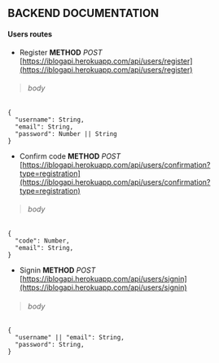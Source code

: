 ## **BACKEND DOCUMENTATION**
#### Users routes
- Register **METHOD** *POST* [https://iblogapi.herokuapp.com/api/users/register](https://iblogapi.herokuapp.com/api/users/register)
> ###### *body* 
```
{
  "username": String,
  "email": String,
  "password": Number || String
}
```
- Confirm code **METHOD** *POST* [https://iblogapi.herokuapp.com/api/users/confirmation?type=registration](https://iblogapi.herokuapp.com/api/users/confirmation?type=registration)

> ###### *body* 
```
{
  "code": Number,
  "email": String,
}
```

- Signin **METHOD** *POST* [https://iblogapi.herokuapp.com/api/users/signin](https://iblogapi.herokuapp.com/api/users/signin)

> ###### *body* 
```
{
  "username" || "email": String,
  "password": String,
}
```